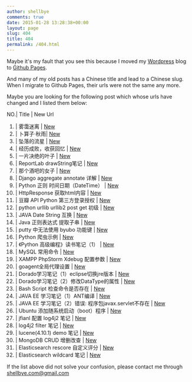 ```yaml
---
author: shellbye
comments: true
date: 2015-01-28 13:28:38+00:00
layout: page
slug: 404
title: 404
permalink: /404.html
---
```


Maybe it's my fault that you see this because I moved my [Wordpress](https://wordpress.com/) blog to [Github Pages](https://pages.github.com/).

And many of my old posts has a Chinese title and lead to a Chinese slug. When I migrate to Github Pages, their urls were not the same any more.

Maybe you are looking for the following post which whose urls have changed and I listed them below:

NO.| Title |  New Url
1. | 雾霭迷离 | [New](/blog/poetry/the-fog-blurred/)
2. | 卜算子·秋雨| [New](/blog/poetry/bu-suan-zi-the-rain/)
3. | 坠落的流星 | [New](/blog/poetry/falling-stars/)
4. | 经历成败，收获回忆 | [New](/blog/personal_diary/collect-memories-through-success-or-failure/)
5. | 一片决绝的叶子 | [New](/blog/poetry/a-decisive-leaf/)
6. | ReportLab drawString笔记 | [New](/blog/tech_world/reportlab-drawstring/)
8. | 那个酒吧的女子 | [New](/blog/poetry/the-girl-in-the-bar/)
9. | Django aggregate annotate 详解 | [New](/blog/tech_world/django-aggregate-annotate-e8afa6e8a7a3/)
10. | Python 正则 时间日期（DateTime） | [New](/blog/tech_world/python-e6ada3e58899-e697b6e997b4e697a5e69c9fefbc88datetimeefbc89/)
11. | HttpResponse 获取html内容 | [New](/blog/tech_world/httpresponse-e88eb7e58f96htmle58685e5aeb9/)
12. | 豆瓣 API Python 第三方登录授权 | [New](/blog/tech_world/e8b186e793a3-api-python-e7acace4b889e696b9e799bbe5bd95e68e88e69d83/)
13. | python urllib urllib2 post get 初级 | [New](/blog/tech_world/python-urllib-urllib2-post-get-e5889de7baa7/)
14. | JAVA Date String 互换 | [New](/blog/tech_world/java-date-string-e4ba92e68da2/)
15. | Java 正则表达式 提取子串 | [New](/blog/tech_world/java-e6ada3e58899e8a1a8e8bebee5bc8f-e68f90e58f96e5ad90e4b8b2/)
16. | putty 中无法使用 byubo 功能键 | [New](/blog/tech_world/putty-e4b8ade697a0e6b395e4bdbfe794a8-byubo-e58a9fe883bde994ae/)
17. | Python 爬虫示例 | [New](/blog/tech_world/python-e788ace899abe7a4bae4be8b/)
18. | 《Python 高级编程》读书笔记（1） | [New](/blog/tech_world/e3808apython-e9ab98e7baa7e7bc96e7a88be3808be8afbbe4b9a6e7ac94e8aeb0efbc881efbc89/)
19. | MySQL 常用命令 | [New](/blog/tech_world/mysql-e5b8b8e794a8e591bde4bba4/)
20. | XAMPP PhpStorm Xdebug 配置参数 | [New](/blog/tech_world/xampp-phpstorm-xdebug-e9858de7bdaee58f82e695b0/)
21. | goagent全局代理设置 | [New](/blog/tech_world/goagente585a8e5b180e4bba3e79086e8aebee7bdae/)
22. | Dorado学习笔记（1）eclipse切换jre版本 | [New](/blog/tech_world/doradoe5ada6e4b9a0e7ac94e8aeb0efbc881efbc89eclipsee58887e68da2jree78988e69cac/)
23. | Dorado学习笔记（2）修改DataType的属性 | [New](/blog/tech_world/doradoe5ada6e4b9a0e7ac94e8aeb0efbc882efbc89e4bfaee694b9datatypee79a84e5b19ee680a7/)
24. | Bash Script 检查命令是否存在 | [New](/blog/tech_world/bash-script-e6a380e69fa5e591bde4bba4e698afe590a6e5ad98e59ca8/)
25. | JAVA EE 学习笔记（1）ANT编译 | [New](/blog/tech_world/java-ee-e5ada6e4b9a0e7ac94e8aeb0efbc881efbc89ante7bc96e8af91/)
26. | JAVA EE 学习笔记（2）错误: 程序包javax.servlet不存在 | [New](/blog/tech_world/java-ee-e5ada6e4b9a0e7ac94e8aeb0efbc881efbc89e99499e8afaf-e7a88be5ba8fe58c85javax-servlete4b88de5ad98e59ca8/)
27. | Ubuntu 添加随系统启动（boot）程序 | [New](/blog/tech_world/ubuntu-e6b7bbe58aa0e99a8fe7b3bbe7bb9fe590afe58aa8efbc88bootefbc89e7a88be5ba8f/)
28. | jfianl 配置 log4j2 笔记 | [New](/blog/tech_world/jfianl-e9858de7bdae-log4j2-e7ac94e8aeb0/)
29. | log4j2 filter 笔记 | [New](/blog/tech_world/log4j2-filter-e7ac94e8aeb0/)
30. | lucene(4.10.1) demo 笔记 | [New](/blog/tech_world/lucene4-10-1-demo-e7ac94e8aeb0/)
31. | MongoDB CRUD 增删改查 | [New](/blog/tech_world/mongodb-crud-e5a29ee588a0e694b9e69fa5/)
32. | Elasticsearch rescore 自定义评分 | [New](/blog/tech_world/elasticsearch-rescore-e887aae5ae9ae4b989e8af84e58886/)
33. | Elasticsearch wildcard 笔记 | [New](/blog/tech_world/elasticsearch-wildcard-e7ac94e8aeb0/)

If the list above did not solve your confusion, please contact me through shellbye.com@gmail.com
